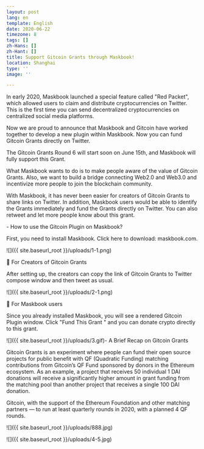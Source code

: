 ```yaml
---
layout: post
lang: en
template: English
date: 2020-06-22
timezone: 8
tags: []
zh-Hans: []
zh-Hant: []
title: Support Gitcoin Grants through Maskbook!
location: Shanghai
type: ''
image: ''

---
```

In early 2020, Maskbook launched a special feature called "Red Packet", which allowed users to claim and distribute cryptocurrencies on Twitter. This is the first time you can send decentralized cryptocurrencies on centralized social media platforms.

Now we are proud to announce that Maskbook and Gitcoin have worked together to develop a new plugin within Maskbook. Now you can fund Gitcoin Grants directly on Twitter.

The Gitcoin Grants Round 6 will start soon on June 15th, and Maskbook will fully support this Grant.

What Maskbook wants to do is to make people aware of the value of Gitcoin Grants. Also, we want to build a bridge connecting Web2.0 and Web3.0 and incentivize more people to join the blockchain community.

With Maskbook, it has never been easier for creators of Gitcoin Grants to share links on Twitter. In addition, Maskbook users would be able to identify the Grants immediately and fund the Grants directly on Twitter. You can also retweet and let more people know about this grant.

\- How to use the Gitcoin Plugin on Maskbook?

First, you need to install Maskbook. Click here to download:  maskbook.com.

![]({{ site.baseurl_root }}/uploads/1-1.png)

🌟 For Creators of Gitcoin Grants

After setting up, the creators can copy the link of Gitcoin Grants to Twitter compose window and then tweet as usual.

![]({{ site.baseurl_root }}/uploads/2-1.png)

🌟 For Maskbook users

Since you already installed Maskbook, you will see a rendered Gitcoin Plugin window. Click "Fund This Grant " and you can donate crypto directly to this grant.

![]({{ site.baseurl_root }}/uploads/3.gif)- A Brief Recap on Gitcoin Grants

Gitcoin Grants is an experiment where people can fund their open source projects for public benefit with QF (Quadratic Funding) matching contributions from Gitcoin’s QF Fund sponsored by donors in the Ethereum ecosystem. As an example, a project that receives 50 individual 1 DAI donations will receive a significantly higher amount in grant funding from the matching pool than another project that receives a single 100 DAI donation.

Gitcoin, with the support of the Ethereum Foundation and other matching partners — to run at least quarterly rounds in 2020, with a planned 4 QF rounds.

![]({{ site.baseurl_root }}/uploads/888.jpg)

![]({{ site.baseurl_root }}/uploads/4-5.jpg)